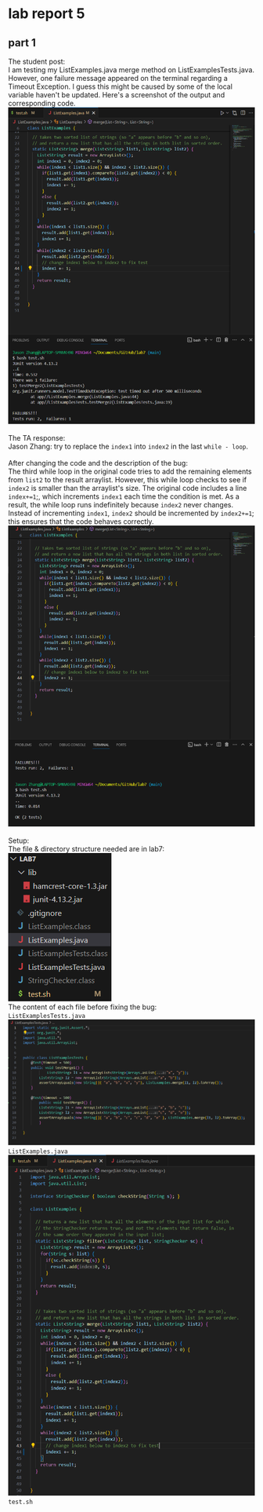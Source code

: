 # lab report 5
## part 1 
The student post:<br>
I am testing my ListExamples.java merge method on ListExamplesTests.java. However, one failure message appeared on the terminal regarding a Timeout Exception. I guess this might be caused by some of the local variable haven't be updated. Here's a screenshot of the output and corresponding code.
![Image1](labreport5.1.png) <br>
<br>
The TA response:<br>
Jason Zhang: try to replace the `index1` into `index2` in the last `while - loop`. <br>
<br>
After changing the code and the description of the bug: <br>
The third while loop in the original code tries to add the remaining elements from `list2` to the result arraylist. However, this while loop checks to see if `index2` is smaller than the arraylist's size. The original code includes a line `index+=1`;, which increments `index1` each time the condition is met. As a result, the while loop runs indefinitely because `index2` never changes. Instead of incrementing `index1`, `index2` should be incremented by `index2+=1`; this ensures that the code behaves correctly.
![image](labreport5.2.png) <br>
<br>
Setup:<br>
The file & directory structure needed are in lab7:<br>
![image](labreport5.3.png) <br>
The content of each file before fixing the bug:<br>
`ListExamplesTests.java`<br>
![image](labreport5.4.png) <br>
`ListExamples.java`<br>
![image](labreport5.5.png) <br>
`test.sh`

